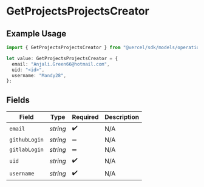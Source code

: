 # GetProjectsProjectsCreator

## Example Usage

```typescript
import { GetProjectsProjectsCreator } from "@vercel/sdk/models/operations/getprojects.js";

let value: GetProjectsProjectsCreator = {
  email: "Anjali.Green66@hotmail.com",
  uid: "<id>",
  username: "Mandy28",
};
```

## Fields

| Field              | Type               | Required           | Description        |
| ------------------ | ------------------ | ------------------ | ------------------ |
| `email`            | *string*           | :heavy_check_mark: | N/A                |
| `githubLogin`      | *string*           | :heavy_minus_sign: | N/A                |
| `gitlabLogin`      | *string*           | :heavy_minus_sign: | N/A                |
| `uid`              | *string*           | :heavy_check_mark: | N/A                |
| `username`         | *string*           | :heavy_check_mark: | N/A                |